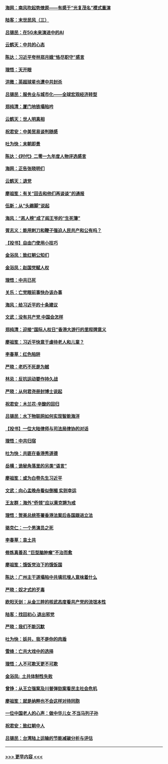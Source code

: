 #### [海网：南风吹起势燎原——有感于“光复茂名”模式重演](../pages/nsc993/n11732308.md?t=12200022) 
#### [陆客：末世民风（三）](../pages/nsc993/n11732211.md?t=12200022) 
#### [吕锡民：在5G未来演进中的AI](../pages/nsc993/n11730010.md?t=12200022) 
#### [云鹤天：中共的心态](../pages/nsc993/n11729906.md?t=12200022) 
#### [陈达：习近平夸林郑月娥“恪尽职守”感言](../pages/nsc993/n11729881.md?t=12200022) 
#### [理悟：天开眼](../pages/nsc993/n11729699.md?t=12200022) 
#### [洪微：英超球星也遭中共封杀](../pages/nsc993/n11727243.md?t=12200022) 
#### [吕锡民：服务业与城市化——全球宏观经济转型](../pages/nsc993/n11725845.md?t=12200022) 
#### [郑纯清：厦门地铁塌陷吟](../pages/nsc993/n11725813.md?t=12200022) 
#### [云鹤天：世人明真相](../pages/nsc993/n11725621.md?t=12200022) 
#### [祝君安：中美贸易谈判随感](../pages/nsc993/n11725609.md?t=12200022) 
#### [吐为快：末朝即景](../pages/nsc993/n11723365.md?t=12200022) 
#### [陈达：《时代》二零一九年度人物评选感言](../pages/nsc993/n11723337.md?t=12200022) 
#### [海网：正告张晓明们](../pages/nsc993/n11723228.md?t=12200022) 
#### [云鹤天：退党](../pages/nsc993/n11723056.md?t=12200022) 
#### [廖祖笙：有关“回去和他们再谈谈”的通报](../pages/nsc993/n11722442.md?t=12200022) 
#### [伍新：从“头踢脚”说起](../pages/nsc993/n11722429.md?t=12200022) 
#### [海风：“恶人榜”成了阎王爷的“生死簿”](../pages/nsc993/n11722272.md?t=12200022) 
#### [胥志义：能用剌刀和鞭子强迫人民共产和公有吗？](../pages/nsc993/n11720569.md?t=12200022) 
#### [【投书】自由门使用小技巧](../pages/nsc993/n11720180.md?t=12200022) 
#### [金浴凤：致红朝公知们](../pages/nsc993/n11720563.md?t=12200022) 
#### [金浴凤：赵国党赋人权](../pages/nsc993/n11720533.md?t=12200022) 
#### [理悟：中共已死](../pages/nsc993/n11720233.md?t=12200022) 
#### [关乐：亡党眼前事快办该办事](../pages/nsc993/n11719160.md?t=12200022) 
#### [海风：给习近平的十条建议](../pages/nsc993/n11717616.md?t=12200022) 
#### [文武：没有共产党 中国会怎样](../pages/nsc993/n11717584.md?t=12200022) 
#### [郑纯清：迎接“国际人权日”香港大游行的里程牌意义](../pages/nsc993/n11717417.md?t=12200022) 
#### [廖祖笙：习近平快意于虐待老人和儿童？](../pages/nsc993/n11715313.md?t=12200022) 
#### [李春草：红色陷阱](../pages/nsc993/n11715029.md?t=12200022) 
#### [严晓：老朽不死是为贼](../pages/nsc993/n11712910.md?t=12200022) 
#### [林忌：反抗运动要作持久战](../pages/nsc993/n11712623.md?t=12200022) 
#### [严晓：从何君尧册封博士说起](../pages/nsc993/n11712465.md?t=12200022) 
#### [祝君安：木兰花·辛酸的回归](../pages/nsc993/n11712381.md?t=12200022) 
#### [吕锡民：水下物联网如何实现智能海洋](../pages/nsc993/n11711158.md?t=12200022) 
#### [【投书】一位大陆律师与司法局律协的对话](../pages/nsc993/n11709675.md?t=12200022) 
#### [理悟：中共归宿](../pages/nsc993/n11710059.md?t=12200022) 
#### [吐为快：共匪在香港秀道德](../pages/nsc993/n11709979.md?t=12200022) 
#### [岳横：诡秘角落里的另类“语言”](../pages/nsc993/n11709792.md?t=12200022) 
#### [廖祖笙：或为白卷先生习近平](../pages/nsc993/n11708330.md?t=12200022) 
#### [文武：向心孟晚舟看似倒楣 实则幸运](../pages/nsc993/n11708236.md?t=12200022) 
#### [王友群：海外“侨领”应以黄克锵为戒](../pages/nsc993/n11706176.md?t=12200022) 
#### [理悟：贺美总统签署香港法案后各国跟进立法](../pages/nsc993/n11706853.md?t=12200022) 
#### [骆克仁：一个男演员之死](../pages/nsc993/n11706677.md?t=12200022) 
#### [李春草：哀土共](../pages/nsc993/n11706255.md?t=12200022) 
#### [修炼真善忍 “巨型脑肿瘤”不治而愈](../pages/nsc993/n11705340.md?t=12200022) 
#### [廖祖笙：饿饭党治下的饿饭国](../pages/nsc993/n11705085.md?t=12200022) 
#### [陈达：广州主干道塌陷中共填坑埋人意味着什么](../pages/nsc993/n11705046.md?t=12200022) 
#### [严晓：奴才式的歹毒](../pages/nsc993/n11704826.md?t=12200022) 
#### [欧阳天剑：从金三胖的核武态度看共产党的流氓本性](../pages/nsc993/n11702238.md?t=12200022) 
#### [陆客：找回初心 退出邪党](../pages/nsc993/n11702213.md?t=12200022) 
#### [严晓：我们不能沉默](../pages/nsc993/n11702110.md?t=12200022) 
#### [吐为快：妖共，我不是你的肉盾](../pages/nsc993/n11701366.md?t=12200022) 
#### [雪绮：亡共大戏中的选择](../pages/nsc993/n11699922.md?t=12200022) 
#### [理悟：人不可欺天更不可欺](../pages/nsc993/n11699657.md?t=12200022) 
#### [金浴凤:  土共体制性失败](../pages/nsc993/n11699361.md?t=12200022) 
#### [曾铮：从王立强案及川普弹劾案看民主社会危机](../pages/nsc993/n11699318.md?t=12200022) 
#### [廖祖笙：就是纳粹也不会这样对待同胞](../pages/nsc993/n11697658.md?t=12200022) 
#### [一位中国老人的心声：做中华儿女 不当马列子孙](../pages/nsc993/n11697525.md?t=12200022) 
#### [祝君安：致红朝中人](../pages/nsc993/n11697518.md?t=12200022) 
#### [吕锡民：台湾陆上运输的节能减碳分析与评估](../pages/nsc993/n11694983.md?t=12200022) 

----
#### [ >>> 更早内容 <<< ](../indexes/nsc993-earlier.md)

